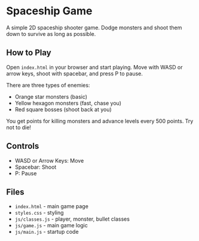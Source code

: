 # Spaceship Game

A simple 2D spaceship shooter game. Dodge monsters and shoot them down to survive as long as possible.

## How to Play

Open `index.html` in your browser and start playing. Move with WASD or arrow keys, shoot with spacebar, and press P to pause.

There are three types of enemies:
- Orange star monsters (basic)
- Yellow hexagon monsters (fast, chase you)
- Red square bosses (shoot back at you)

You get points for killing monsters and advance levels every 500 points. Try not to die!

## Controls

- WASD or Arrow Keys: Move
- Spacebar: Shoot
- P: Pause

## Files

- `index.html` - main game page
- `styles.css` - styling
- `js/classes.js` - player, monster, bullet classes
- `js/game.js` - main game logic
- `js/main.js` - startup code

